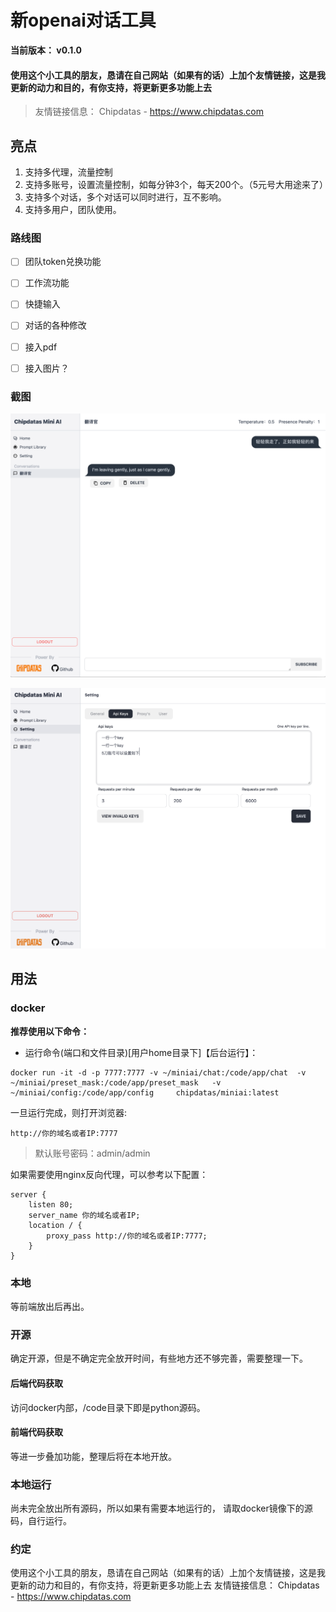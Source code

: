 # 新openai对话工具

**当前版本： v0.1.0**

####  使用这个小工具的朋友，恳请在自己网站（如果有的话）上加个友情链接，这是我更新的动力和目的，有你支持，将更新更多功能上去
> 友情链接信息： Chipdatas  - https://www.chipdatas.com


## 亮点
1. 支持多代理，流量控制
2. 支持多账号，设置流量控制，如每分钟3个，每天200个。（5元号大用途来了）
3. 支持多个对话，多个对话可以同时进行，互不影响。
4. 支持多用户，团队使用。


### 路线图
- [ ] 团队token兑换功能
- [ ] 工作流功能
- [ ] 快捷输入
- [ ] 对话的各种修改
- [ ] 接入pdf
- [ ] 接入图片？


### 截图

![img.png](img.png)


![2.png](2.png)

## 用法

### docker

**推荐使用以下命令：**

- 运行命令(端口和文件目录)[用户home目录下]【后台运行】：
```
docker run -it -d -p 7777:7777 -v ~/miniai/chat:/code/app/chat  -v ~/miniai/preset_mask:/code/app/preset_mask   -v ~/miniai/config:/code/app/config     chipdatas/miniai:latest
```


一旦运行完成，则打开浏览器:
```
http://你的域名或者IP:7777
```

> 默认账号密码：admin/admin


如果需要使用nginx反向代理，可以参考以下配置：
```
server {
    listen 80;
    server_name 你的域名或者IP;
    location / {
        proxy_pass http://你的域名或者IP:7777;
    }
}
```



### 本地
等前端放出后再出。


### 开源

确定开源，但是不确定完全放开时间，有些地方还不够完善，需要整理一下。

#### 后端代码获取
访问docker内部，/code目录下即是python源码。

#### 前端代码获取
等进一步叠加功能，整理后将在本地开放。



### 本地运行
尚未完全放出所有源码，所以如果有需要本地运行的， 请取docker镜像下的源码，自行运行。


### 约定
使用这个小工具的朋友，恳请在自己网站（如果有的话）上加个友情链接，这是我更新的动力和目的，有你支持，将更新更多功能上去
友情链接信息： Chipdatas  - https://www.chipdatas.com
 
